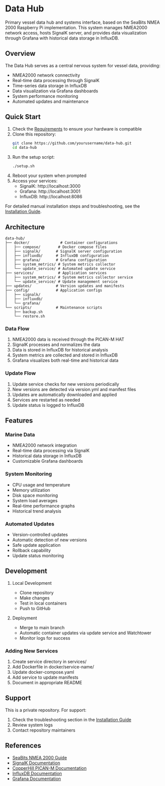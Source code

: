 # Data Hub

Primary vessel data hub and systems interface, based on the SeaBits NMEA 2000 Raspberry Pi implementation. This system manages NMEA2000 network access, hosts SignalK server, and provides data visualization through Grafana with historical data storage in InfluxDB.

## Overview

The Data Hub serves as a central nervous system for vessel data, providing:
- NMEA2000 network connectivity
- Real-time data processing through SignalK
- Time-series data storage in InfluxDB
- Data visualization via Grafana dashboards
- System performance monitoring
- Automated updates and maintenance

## Quick Start

1. Check the [Requirements](docs/REQUIREMENTS.md) to ensure your hardware is compatible
2. Clone this repository:
   ```bash
   git clone https://github.com/yourusername/data-hub.git
   cd data-hub
   ```
3. Run the setup script:
   ```bash
   ./setup.sh
   ```
4. Reboot your system when prompted
5. Access your services:
   - SignalK: http://localhost:3000
   - Grafana: http://localhost:3001
   - InfluxDB: http://localhost:8086

For detailed manual installation steps and troubleshooting, see the [Installation Guide](docs/INSTALLATION.md).

## Architecture

```
data-hub/
├── docker/              # Container configurations
│   ├── compose/        # Docker compose files
│   ├── signalk/       # SignalK server configuration
│   ├── influxdb/      # InfluxDB configuration
│   ├── grafana/       # Grafana configuration
│   ├── system_metrics/ # System metrics collector
│   └── update_service/ # Automated update service
├── services/           # Application services
│   ├── system_metrics/ # System metrics collector service
│   └── update_service/ # Update management service
├── updates/           # Version updates and manifests
├── config/            # Application configs
│   ├── signalk/
│   ├── influxdb/
│   └── grafana/
└── scripts/           # Maintenance scripts
    ├── backup.sh
    └── restore.sh
```

### Data Flow
1. NMEA2000 data is received through the PICAN-M HAT
2. SignalK processes and normalizes the data
3. Data is stored in InfluxDB for historical analysis
4. System metrics are collected and stored in InfluxDB
5. Grafana visualizes both real-time and historical data

### Update Flow
1. Update service checks for new versions periodically
2. New versions are detected via version.yml and manifest files
3. Updates are automatically downloaded and applied
4. Services are restarted as needed
5. Update status is logged to InfluxDB

## Features

### Marine Data
- NMEA2000 network integration
- Real-time data processing via SignalK
- Historical data storage in InfluxDB
- Customizable Grafana dashboards

### System Monitoring
- CPU usage and temperature
- Memory utilization
- Disk space monitoring
- System load averages
- Real-time performance graphs
- Historical trend analysis

### Automated Updates
- Version-controlled updates
- Automatic detection of new versions
- Safe update application
- Rollback capability
- Update status monitoring

## Development

1. Local Development
   - Clone repository
   - Make changes
   - Test in local containers
   - Push to GitHub

2. Deployment
   - Merge to main branch
   - Automatic container updates via update service and Watchtower
   - Monitor logs for success

### Adding New Services
1. Create service directory in services/
2. Add Dockerfile in docker/service-name/
3. Update docker-compose.yaml
4. Add service to update manifests
5. Document in appropriate README

## Support

This is a private repository. For support:
1. Check the troubleshooting section in the [Installation Guide](docs/INSTALLATION.md)
2. Review system logs
3. Contact repository maintainers

## References

- [SeaBits NMEA 2000 Guide](https://seabits.com/nmea-2000-powered-raspberry-pi/)
- [SignalK Documentation](https://signalk.org/)
- [CopperHill PICAN-M Documentation](https://copperhilltech.com/pican-m-nmea-0183-nmea-2000-hat-for-raspberry-pi/)
- [InfluxDB Documentation](https://docs.influxdata.com/influxdb/v1.8/)
- [Grafana Documentation](https://grafana.com/docs/)
